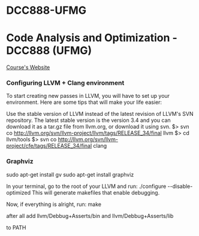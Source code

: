 DCC888-UFMG
===========

# Code Analysis and Optimization - DCC888 (UFMG)

[Course's Website](http://homepages.dcc.ufmg.br/~fernando/classes/dcc888/)

### Configuring LLVM + Clang environment

To start creating new passes in LLVM, you will have to set up your
environment. Here are some tips that will make your life easier:

Use the stable version of LLVM instead of the latest revision of
LLVM's SVN repository. The latest stable version is the version 3.4
and you can download it as a tar.gz file from llvm.org, or download it
using svn.
$> svn co http://llvm.org/svn/llvm-project/llvm/tags/RELEASE_34/final llvm
$> cd llvm/tools
$> svn co http://llvm.org/svn/llvm-project/cfe/tags/RELEASE_34/final clang

### Graphviz

sudo apt-get install gv
sudo apt-get install graphviz

In your terminal, go to the root of your LLVM and run:
./configure --disable-optimized
This will generate makefiles that enable debugging.

Now, if everything is alright, run:
make

after all add llvm/Debbug+Asserts/bin
and           llvm/Debbug+Asserts/lib

to PATH


